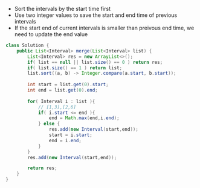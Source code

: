 * Sort the intervals by the start time first
* Use two integer values to save the start and end time of previous intervals
* If the start end of current intervals is smaller than preivous end time, we need to update the end value


```java
class Solution {
    public List<Interval> merge(List<Interval> list) {
        List<Interval> res = new ArrayList<>();
        if( list == null || list.size() == 0 ) return res;
        if( list.size() == 1 ) return list;
        list.sort((a, b) -> Integer.compare(a.start, b.start));
        
        int start = list.get(0).start;
        int end = list.get(0).end;
        
        for( Interval i : list ){
            // [1,3],[2,6]
            if( i.start <= end ){
                end = Math.max(end,i.end);
            } else {
                res.add(new Interval(start,end));
                start = i.start;
                end = i.end;
            }
        }
        res.add(new Interval(start,end));

        return res; 
    }
}
```